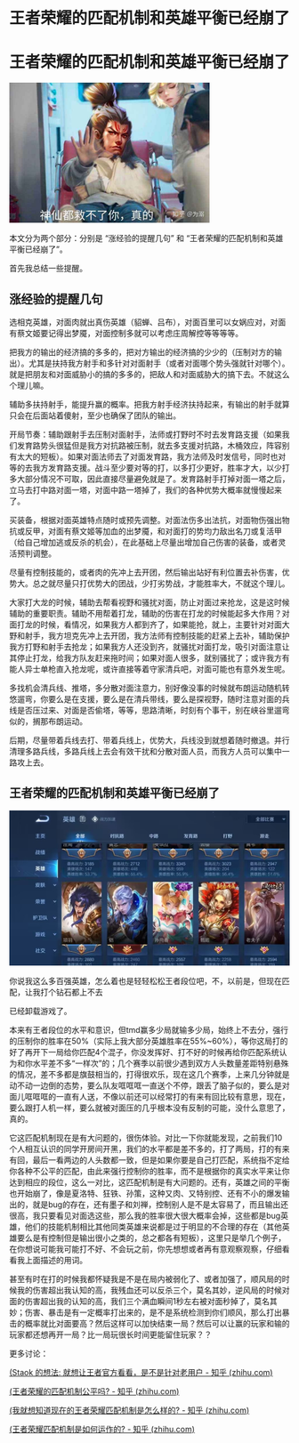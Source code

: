 # 王者荣耀的匹配机制和英雄平衡已经崩了


# 王者荣耀的匹配机制和英雄平衡已经崩了

<img src="assets/神仙都救不了你.jpg" alt="王者荣耀的匹配机制和英雄平衡已经崩了" style="zoom:50%;" />

本文分为两个部分：分别是 “涨经验的提醒几句” 和 “王者荣耀的匹配机制和英雄平衡已经崩了”。

首先我总结一些提醒。

## 涨经验的提醒几句

选相克英雄，对面肉就出真伤英雄（貂蝉、吕布），对面百里可以女娲应对，对面有蔡文姬要记得出梦魇，对面控制多就可以考虑庄周解控等等等等。



把我方的输出的经济搞的多多的，把对方输出的经济搞的少少的（压制对方的输出）。尤其是扶持我方射手和多针对对面射手（或者对面哪个势头强就针对哪个）。就是把朋友和对面威胁小的搞的多多的，把敌人和对面威胁大的搞下去。不就这么个理儿嘛。



辅助多扶持射手，能提升赢的概率。把我方射手经济扶持起来，有输出的射手就算只会在后面站着傻射，至少也确保了团队的输出。



开局节奏：辅助跟射手去压制对面射手，法师或打野时不时去发育路支援（如果我们发育路势头很猛但是我方对抗路被压制，就去多支援对抗路，木桶效应，阵容别有太大的短板）。如果对面法师去了对面发育路，我方法师及时发信号，同时也对等的去我方发育路支援。战斗至少要对等的打，以多打少更好，胜率才大，以少打多大部分情况不可取，因此直接尽量避免就是了。发育路射手打掉对面一塔之后，立马去打中路对面一塔，对面中路一塔掉了，我们的各种优势大概率就慢慢起来了。



买装备，根据对面英雄特点随时或预先调整。对面法伤多出法抗，对面物伤强出物抗或反甲，对面有蔡文姬等加血的出梦魇，和对面打的势均力敌出名刀或复活甲（给自己增加逃或反杀的机会），在此基础上尽量出增加自己伤害的装备，或者灵活预判调整。



尽量有控制技能的，或者肉的先冲上去开团，然后输出站好有利位置去补伤害，优势大。总之就尽量只打优势大的团战，少打劣势战，才能胜率大，不就这个理儿。



大家打大龙的时候，辅助去帮看视野和骚扰对面，防止对面过来抢龙，这是这时候辅助的重要职责。辅助不用帮着打龙，辅助的伤害在打龙的时候能起多大作用？对面打龙的时候，看情况，如果我方人都到齐了，如果能抢，就上，主要针对对面大野和射手，我方坦克先冲上去开团，我方法师有控制技能的赶紧上去补，辅助保护我方打野和射手去抢龙；如果我方人还没到齐，就骚扰对面打龙，吸引对面注意让其停止打龙，给我方队友赶来拖时间；如果对面人很多，就别骚扰了；或许我方有能人异士单枪直入抢龙呢，或许直接等着守家清兵吧，对面可能也有意外发生呢。



多找机会清兵线、推塔，多分散对面注意力，别好像没事的时候就布朗运动随机转悠遛弯，你要么是在支援，要么是在清兵带线，要么是探视野，随时注意对面的兵线是否压过来、对面是否偷塔，等等，思路清晰，时刻有个事干，别在峡谷里遛弯似的，搁那布朗运动。



后期，尽量带着兵线去打、带着兵线上，优势大，兵线没到就想着随时撤退。并行清理多路兵线，多路兵线上去会有效干扰和分散对面人员，而我方人员可以集中一路攻上去。



## 王者荣耀的匹配机制和英雄平衡已经崩了

![匹配机制让打个钻石都上不去](assets/匹配机制让打个钻石都上不去.jpg)

你说我这么多百强英雄，怎么着也是轻轻松松王者段位吧，不，以前是，但现在匹配，让我打个钻石都上不去

已经卸载游戏了。

本来有王者段位的水平和意识，但tmd赢多少局就输多少局，始终上不去分，强行的压制你的胜率在50%（实际上我大部分英雄胜率在55%~60%），等你这局打的好了再开下一局给你匹配4个混子，你没发挥好、打不好的时候再给你匹配系统认为和你水平差不多“一样次”的；几个赛季以前很少遇到双方人头数量差距特别悬殊的情况，差不多都是旗鼓相当的，打得很欢乐，现在这几个赛季，上来几分钟就是动不动一边倒的态势，要么队友哐哐哐一直送个不停，跟丢了脑子似的，要么是对面儿哐哐哐的一直有人送，不像以前还可以经常打的有来有回比较有意思，现在，要么跟打人机一样，要么就被对面压的几乎根本没有反制的可能，没什么意思了，真的。



它这匹配机制现在是有大问题的，很伤体验。对比一下你就能发现，之前我们10个人相互认识的同学开房间开黑，我们的水平都是差不多的，打了两局，打的有来有回，最后一看两边的人头数都一致，但是如果你要是自己打匹配，系统指不定给你各种不公平的匹配，由此来强行控制你的胜率，而不是根据你的真实水平来让你达到相应的段位，这么一对比，这匹配机制是有大问题的。还有，英雄之间的平衡也开始崩了，像是夏洛特、狂铁、孙策，这种又肉、又特别控、还有不小的爆发输出的，就是bug的存在，还有墨子和刘禅，控制别人是不是太容易了，而且输出还很高，我只要看见对面选这些，那么我的胜率很大很大概率会掉，这些都是bug英雄，他们的技能机制相比其他同类英雄来说都是过于明显的不合理的存在（其他英雄要么是有控制但是输出很小之类的，总之都各有短板），这里只是举几个例子，在你想说可能我可能打不好、不会玩之前，你先想想或者再有意观察观察，仔细看看我上面描述的用词。



甚至有时在打的时候我都怀疑我是不是在局内被弱化了、或者加强了，顺风局的时候我的伤害超出我认知的高，我残血还可以反杀三个，莫名其妙，逆风局的时候对面的伤害超出我的认知的高，我们三个满血瞬间1秒左右被对面秒掉了，莫名其妙；伤害、暴击是有一定概率打出来的，是不是系统检测到你们顺风，那么打出暴击的概率就比对面要高？然后这样可以加快结束一局？然后可以让赢的玩家和输的玩家都还想再开一局？比一局玩很长时间更能留住玩家？？



更多讨论：

[(Staok 的想法: 就想让王者官方看看，是不是针对老用户 - 知乎 (zhihu.com)](https://www.zhihu.com/pin/1283385430667317248)

[(王者荣耀的匹配机制公平吗? - 知乎 (zhihu.com)](https://www.zhihu.com/question/355174618)

[(我就想知道现在的王者荣耀匹配机制是怎么样的? - 知乎 (zhihu.com)](https://www.zhihu.com/question/515880829)

[(王者荣耀匹配机制是如何运作的? - 知乎 (zhihu.com)](https://www.zhihu.com/question/468047972)
